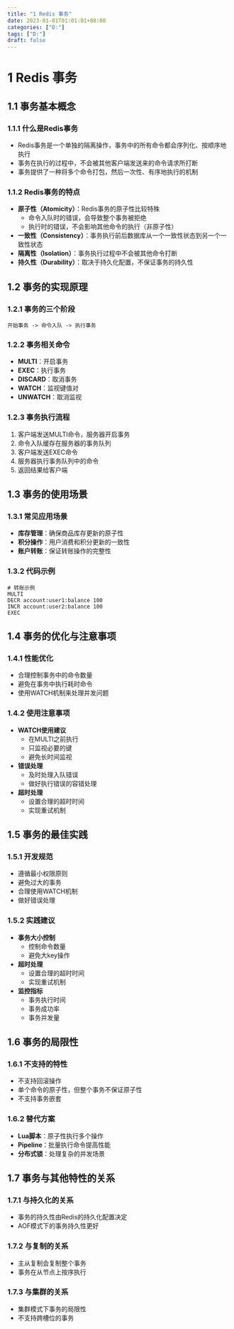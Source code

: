 ```yaml
---
title: "1 Redis 事务"
date: 2023-01-01T01:01:01+08:00
categories: ["D:"]
tags: ["D:"]
draft: false
---
```

# 1 Redis 事务

## 1.1 事务基本概念

### 1.1.1 什么是Redis事务
- Redis事务是一个单独的隔离操作，事务中的所有命令都会序列化、按顺序地执行
- 事务在执行的过程中，不会被其他客户端发送来的命令请求所打断
- 事务提供了一种将多个命令打包，然后一次性、有序地执行的机制

### 1.1.2 Redis事务的特点
- **原子性（Atomicity）**：Redis事务的原子性比较特殊
  - 命令入队时的错误，会导致整个事务被拒绝
  - 执行时的错误，不会影响其他命令的执行（非原子性）
- **一致性（Consistency）**：事务执行前后数据库从一个一致性状态到另一个一致性状态
- **隔离性（Isolation）**：事务执行过程中不会被其他命令打断
- **持久性（Durability）**：取决于持久化配置，不保证事务的持久性

## 1.2 事务的实现原理

### 1.2.1 事务的三个阶段
```
开始事务 -> 命令入队 -> 执行事务
```

### 1.2.2 事务相关命令
- **MULTI**：开启事务
- **EXEC**：执行事务
- **DISCARD**：取消事务
- **WATCH**：监视键值对
- **UNWATCH**：取消监视

### 1.2.3 事务执行流程
1. 客户端发送MULTI命令，服务器开启事务
2. 命令入队缓存在服务器的事务队列
3. 客户端发送EXEC命令
4. 服务器执行事务队列中的命令
5. 返回结果给客户端

## 1.3 事务的使用场景

### 1.3.1 常见应用场景
- **库存管理**：确保商品库存更新的原子性
- **积分操作**：用户消费和积分更新的一致性
- **账户转账**：保证转账操作的完整性

### 1.3.2 代码示例
```redis
# 转账示例
MULTI
DECR account:user1:balance 100
INCR account:user2:balance 100
EXEC
```

## 1.4 事务的优化与注意事项

### 1.4.1 性能优化
- 合理控制事务中的命令数量
- 避免在事务中执行耗时命令
- 使用WATCH机制来处理并发问题

### 1.4.2 使用注意事项
- **WATCH使用建议**
  - 在MULTI之前执行
  - 只监视必要的键
  - 避免长时间监视
- **错误处理**
  - 及时处理入队错误
  - 做好执行错误的容错处理
- **超时处理**
  - 设置合理的超时时间
  - 实现重试机制

## 1.5 事务的最佳实践

### 1.5.1 开发规范
- 遵循最小权限原则
- 避免过大的事务
- 合理使用WATCH机制
- 做好错误处理

### 1.5.2 实践建议
- **事务大小控制**
  - 控制命令数量
  - 避免大key操作
- **超时处理**
  - 设置合理的超时时间
  - 实现重试机制
- **监控指标**
  - 事务执行时间
  - 事务成功率
  - 事务并发量

## 1.6 事务的局限性

### 1.6.1 不支持的特性
- 不支持回滚操作
- 单个命令的原子性，但整个事务不保证原子性
- 不支持事务嵌套

### 1.6.2 替代方案
- **Lua脚本**：原子性执行多个操作
- **Pipeline**：批量执行命令提高性能
- **分布式锁**：处理复杂的并发场景

## 1.7 事务与其他特性的关系

### 1.7.1 与持久化的关系
- 事务的持久性由Redis的持久化配置决定
- AOF模式下的事务持久性更好

### 1.7.2 与复制的关系
- 主从复制会复制整个事务
- 事务在从节点上按序执行

### 1.7.3 与集群的关系
- 集群模式下事务的局限性
- 不支持跨槽位的事务

